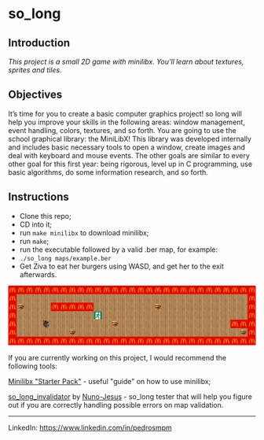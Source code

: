 # so_long

## Introduction

*This project is a small 2D game with minilibx. You'll learn about textures, sprites and tiles.*

## Objectives

It’s time for you to create a basic computer graphics project!
so long will help you improve your skills in the following areas: window management,
event handling, colors, textures, and so forth.
You are going to use the school graphical library: the MiniLibX! This library was
developed internally and includes basic necessary tools to open a window, create images
and deal with keyboard and mouse events.
The other goals are similar to every other goal for this first year: being rigorous, level
up in C programming, use basic algorithms, do some information research, and so forth.

## Instructions

- Clone this repo;
- CD into it;
- run `make minilibx` to download minilibx;
- run `make`;
- run the executable followed by a valid .ber map, for example:
- `./so_long maps/example.ber`
- Get Ziva to eat her burgers using WASD, and get her to the exit afterwards.

<img src="./extra/so_long.gif"/>

If you are currently working on this project, I would recommend the following tools:

[Minilibx "Starter Pack"](https://harm-smits.github.io/42docs/libs/minilibx/getting_started.html) - useful "guide" on how to use minilibx;

[so_long_invalidator](https://github.com/Nuno-Jesus/so_long_invalidator) by [Nuno-Jesus](https://github.com/Nuno-Jesus) - so_long tester that will help you figure out if you are correctly handling possible errors on map validation.

--------
LinkedIn: https://www.linkedin.com/in/pedrosmpm

